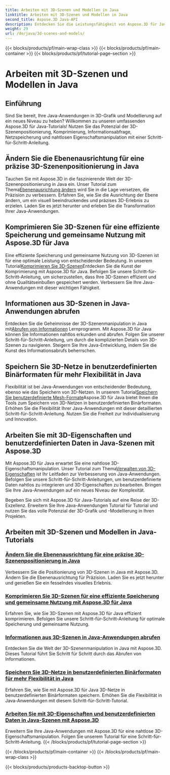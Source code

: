 ```yaml
---
title: Arbeiten mit 3D-Szenen und Modellen in Java
linktitle: Arbeiten mit 3D-Szenen und Modellen in Java
second_title: Aspose.3D Java-API
description: Entdecken Sie die Leistungsfähigkeit von Aspose.3D für Java in unseren Tutorials. Verbessern Sie die Präzision, Speichereffizienz und Manipulation von 3D-Szenen in Ihren Java-Anwendungen.
weight: 29
url: /de/java/3d-scenes-and-models/
---
```


{{< blocks/products/pf/main-wrap-class >}}
{{< blocks/products/pf/main-container >}}
{{< blocks/products/pf/tutorial-page-section >}}

# Arbeiten mit 3D-Szenen und Modellen in Java

## Einführung

Sind Sie bereit, Ihre Java-Anwendungen in 3D-Grafik und Modellierung auf ein neues Niveau zu heben? Willkommen zu unseren umfassenden Aspose.3D für Java-Tutorials! Nutzen Sie das Potenzial der 3D-Szenenpositionierung, Komprimierung, Informationsabfrage, Netzspeicherung und nahtlosen Eigenschaftsmanipulation mit einer Schritt-für-Schritt-Anleitung.

## Ändern Sie die Ebenenausrichtung für eine präzise 3D-Szenenpositionierung in Java

 Tauchen Sie mit Aspose.3D in die faszinierende Welt der 3D-Szenenpositionierung in Java ein. Unser Tutorial zum Thema[Ebenenausrichtung ändern](./change-plane-orientation/) wird Sie in die Lage versetzen, die Präzision zu verbessern. Erfahren Sie, wie Sie die Ausrichtung der Ebene ändern, um ein visuell beeindruckendes und präzises 3D-Erlebnis zu erzielen. Laden Sie es jetzt herunter und erleben Sie die Transformation Ihrer Java-Anwendungen.

## Komprimieren Sie 3D-Szenen für eine effiziente Speicherung und gemeinsame Nutzung mit Aspose.3D für Java

 Eine effiziente Speicherung und gemeinsame Nutzung von 3D-Szenen ist für eine optimale Leistung von entscheidender Bedeutung. In unserem Tutorial[Komprimieren Sie 3D-Szenen](./compress-3d-scenes/)Entdecken Sie die Kunst der Komprimierung mit Aspose.3D für Java. Befolgen Sie unsere Schritt-für-Schritt-Anleitung, um sicherzustellen, dass Ihre 3D-Szenen effizient und ohne Qualitätseinbußen gespeichert werden. Verbessern Sie Ihre Java-Anwendungen mit dieser wichtigen Fähigkeit.

## Informationen aus 3D-Szenen in Java-Anwendungen abrufen

 Entdecken Sie die Geheimnisse der 3D-Szenenmanipulation in Java mit[Abrufen von Informationen](./get-scene-information/) Lernprogramm. Mit Aspose.3D für Java können Sie Informationen nahtlos erkunden und abrufen. Folgen Sie unserer Schritt-für-Schritt-Anleitung, um durch die komplizierten Details von 3D-Szenen zu navigieren. Steigern Sie Ihre Java-Entwicklung, indem Sie die Kunst des Informationsabrufs beherrschen.

## Speichern Sie 3D-Netze in benutzerdefinierten Binärformaten für mehr Flexibilität in Java

 Flexibilität ist bei Java-Anwendungen von entscheidender Bedeutung, ebenso wie das Speichern von 3D-Netzen. In unserem Tutorial[Speichern Sie benutzerdefinierte Mesh-Formate](./save-custom-mesh-formats/)Aspose.3D für Java bietet Ihnen die Tools zum Speichern von 3D-Netzen in benutzerdefinierten Binärformaten. Erhöhen Sie die Flexibilität Ihrer Java-Anwendungen mit dieser detaillierten Schritt-für-Schritt-Anleitung. Nutzen Sie die Freiheit zur Individualisierung und Innovation.

## Arbeiten Sie mit 3D-Eigenschaften und benutzerdefinierten Daten in Java-Szenen mit Aspose.3D

 Mit Aspose.3D für Java erwartet Sie eine nahtlose 3D-Eigenschaftsmanipulation. Unser Tutorial zum Thema[Verwalten von 3D-Eigenschaften](./managing-3d-properties-scenes/) ist Ihr Leitfaden zur Verbesserung von Java-Anwendungen. Befolgen Sie unsere Schritt-für-Schritt-Anleitungen, um benutzerdefinierte Daten nahtlos zu integrieren und 3D-Eigenschaften zu bearbeiten. Bringen Sie Ihre Java-Anwendungen auf ein neues Niveau der Komplexität.

Begeben Sie sich mit Aspose.3D für Java-Tutorials auf eine Reise der 3D-Exzellenz. Erweitern Sie Ihre Java-Anwendungen Tutorial für Tutorial und nutzen Sie das volle Potenzial der 3D-Grafik und -Modellierung in Ihren Projekten.
## Arbeiten mit 3D-Szenen und Modellen in Java-Tutorials
### [Ändern Sie die Ebenenausrichtung für eine präzise 3D-Szenenpositionierung in Java](./change-plane-orientation/)
Verbessern Sie die Positionierung von 3D-Szenen in Java mit Aspose.3D. Ändern Sie die Ebenenausrichtung für Präzision. Laden Sie es jetzt herunter und genießen Sie ein fesselndes visuelles Erlebnis.
### [Komprimieren Sie 3D-Szenen für eine effiziente Speicherung und gemeinsame Nutzung mit Aspose.3D für Java](./compress-3d-scenes/)
Erfahren Sie, wie Sie 3D-Szenen mit Aspose.3D für Java effizient komprimieren. Befolgen Sie unsere Schritt-für-Schritt-Anleitung für optimale Speicherung und gemeinsame Nutzung.
### [Informationen aus 3D-Szenen in Java-Anwendungen abrufen](./get-scene-information/)
Entdecken Sie die Welt der 3D-Szenenmanipulation in Java mit Aspose.3D. Dieses Tutorial führt Sie Schritt für Schritt durch das Abrufen von Informationen.
### [Speichern Sie 3D-Netze in benutzerdefinierten Binärformaten für mehr Flexibilität in Java](./save-custom-mesh-formats/)
Erfahren Sie, wie Sie mit Aspose.3D für Java 3D-Netze in benutzerdefinierten Binärformaten speichern. Erhöhen Sie die Flexibilität in Java-Anwendungen mit diesem Schritt-für-Schritt-Tutorial.
### [Arbeiten Sie mit 3D-Eigenschaften und benutzerdefinierten Daten in Java-Szenen mit Aspose.3D](./managing-3d-properties-scenes/)
Erweitern Sie Ihre Java-Anwendungen mit Aspose.3D für eine nahtlose 3D-Eigenschaftsmanipulation. Folgen Sie unserem Tutorial für eine Schritt-für-Schritt-Anleitung.
{{< /blocks/products/pf/tutorial-page-section >}}

{{< /blocks/products/pf/main-container >}}
{{< /blocks/products/pf/main-wrap-class >}}

{{< blocks/products/products-backtop-button >}}
